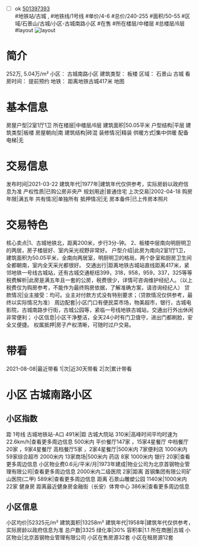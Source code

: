 - [ ] ok [501397393](https://bj.5i5j.com/ershoufang/501397393.html)  
 #地铁站/古城 ,  #地铁线/1号线
#单价/4-6 #总价/240-255 #面积/50-55   #区域/石景山/古城/小区-古城南路小区 #在售 #所在楼层/中楼层 #总楼层/6层 #layout 
![layout](http://image2a.5i5j.com/bdir/layout/2d19e55809c949cd9d448ca9e33808ba.jpg_P5.jpg) 
# 简介 
 252万,  5.04万/m² 
小区： 古城南路小区
建筑类型： 板楼
区域： 石景山 古城
看房时间： 提前预约
地铁： 距离地铁古城417米 地图
# 基本信息 
 房屋户型|2室1厅1卫
所在楼层|中楼层/6层
建筑面积|50.05平米
户型结构|平层
建筑类型|板楼
房屋朝向|南
建筑结构|砖混
装修情况|精装
供暖方式|集中供暖
配备电梯|无
# 交易信息 
 发布时间|2021-03-22
建筑年代|1977年|建筑年代仅供参考，实际房龄以政府信息为准
产权性质|已购公房非央产
规划用途|普通住宅
上次交易|2002-04-18
购房年限|满五年
共有情况|单独所有
抵押情况|无
房本备件|已上传房本照片
# 交易特色 
 核心卖点|1、古城地铁北，距离200米，步行3分-钟。
2、板楼中层南向明厨明卫的两居，房子楼层好、室内采光视野非常好。
户型介绍|此房为南向2室1厅1卫，建筑面积为50.05平米，全南向两居室，明厨明卫的格局，两个卧室和厨房卫生间全都朝南，室内全天采光都很好。
交通出行|距离地铁古城站直线距离417米，紧邻地铁一号线古城站，还有古城交通枢纽399，318，958，959，337，325等等
税费解析|此房是满五年且一套的公房，税费很少，详情可咨询维护经纪人。（以上税费仅为购房参考，不能作为最终购房依据，了解准确方案，请咨询经纪人）
贷款情况|业主接受：均可。业主对付款方式没有特别要求；（贷款情况仅供参考，最终以实际情况为准）
周边配套|小区门口有便民菜市场，物美超市，银行，古城电影院，古城南路步行街，古城公园等，紧临一号线地铁古城站，交通出行外出休闲非常便利；
小区信息|小区干净整洁，全天24小时有门卫值守，进出门都刷脸，安全又便捷。
权属抵押|房子产权清晰，可随时过户交易。
# 带看 
 2021-08-08|最近带看	 1|次|近30天带看	 2|次|累计带看
# 小区 古城南路小区
## 小区指数 
 距 1号线 古城地铁站-A口 491米|距 古城大院站 310米|高峰时间平均时速为22.6km/h|查看更多周边信息
500米内 平价餐厅147家 ，15家4星餐厅
中档餐厅20家 ，9家4星餐厅
高档餐厅5家 ，2家4星餐厅|500米内 7家便利店
1000米内 59家综合超市
2000米内 13家商场|500米内 药店 8家
1000米内 银行 20家|查看更多周边信息
小区物业费0.6元/平米/月|1973年建成|物业公司为北京首钢物业管理有限公司|查看更多周边信息
2000米内二级医院 2家|距离 首钢集团有限公司矿山医院(二甲)  589米|查看更多周边信息
距离 石景山雕塑公园 1140米|1000米内 22家 健身房
距离最近健身房金融街（长安）体育中心 386米|查看更多周边信息
## 小区信息 
 小区均价|52325元/m²
建筑面积|13258m²
建筑年代|1958年|建筑年代仅供参考，实际房龄以政府信息为准
总户数|3325
绿化率|30%
容积率|1.1
所在商圈|古城
小区物业|北京首钢物业管理有限公司
小区在售房源32套
小区在租房源12套
